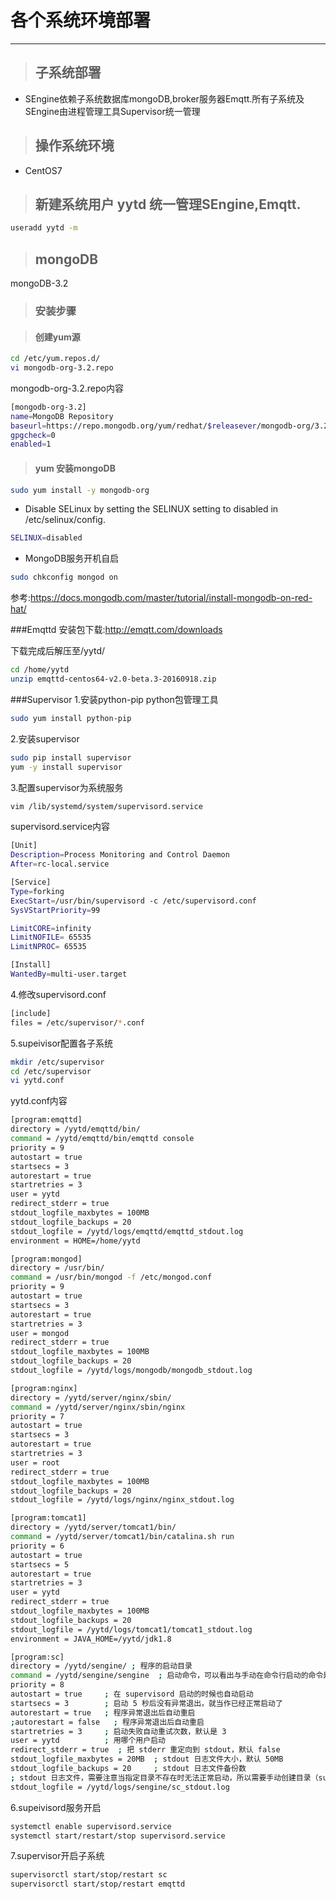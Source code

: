 各个系统环境部署
==================================================

--------------------------------------
> ## 子系统部署

- SEngine依赖子系统数据库mongoDB,broker服务器Emqtt.所有子系统及SEngine由进程管理工具Supervisor统一管理
	
> ## 操作系统环境
- CentOS7
> ## 新建系统用户 yytd 统一管理SEngine,Emqtt.
```bash
useradd yytd -m 
```

> ## mongoDB
mongoDB-3.2
        
> ### 安装步骤

> #### 创建yum源
```bash
cd /etc/yum.repos.d/
vi mongodb-org-3.2.repo
```
mongodb-org-3.2.repo内容

```bash
[mongodb-org-3.2]
name=MongoDB Repository
baseurl=https://repo.mongodb.org/yum/redhat/$releasever/mongodb-org/3.2/x86_64/
gpgcheck=0
enabled=1
```

> #### yum 安装mongoDB
```bash
sudo yum install -y mongodb-org
```

- Disable SELinux by setting the SELINUX setting to disabled in /etc/selinux/config.
```bash
SELINUX=disabled
```

- MongoDB服务开机自启
```bash
sudo chkconfig mongod on
```

参考:https://docs.mongodb.com/master/tutorial/install-mongodb-on-red-hat/

###Emqttd
安装包下载:http://emqtt.com/downloads

下载完成后解压至/yytd/
```bash
cd /home/yytd
unzip emqttd-centos64-v2.0-beta.3-20160918.zip
```

###Supervisor
1.安装python-pip python包管理工具
```bash
sudo yum install python-pip
```
2.安装supervisor
```bash
sudo pip install supervisor
yum -y install supervisor
```
3.配置supervisor为系统服务
```bash
vim /lib/systemd/system/supervisord.service
```
supervisord.service内容
```bash
[Unit]
Description=Process Monitoring and Control Daemon
After=rc-local.service

[Service]
Type=forking
ExecStart=/usr/bin/supervisord -c /etc/supervisord.conf
SysVStartPriority=99

LimitCORE=infinity
LimitNOFILE= 65535
LimitNPROC= 65535

[Install]
WantedBy=multi-user.target
```

4.修改supervisord.conf
```bash
[include]
files = /etc/supervisor/*.conf
```
5.supeivisor配置各子系统
```bash
mkdir /etc/supervisor
cd /etc/supervisor
vi yytd.conf
```
yytd.conf内容
```bash
[program:emqttd]
directory = /yytd/emqttd/bin/
command = /yytd/emqttd/bin/emqttd console
priority = 9
autostart = true
startsecs = 3
autorestart = true
startretries = 3
user = yytd 
redirect_stderr = true
stdout_logfile_maxbytes = 100MB
stdout_logfile_backups = 20
stdout_logfile = /yytd/logs/emqttd/emqttd_stdout.log
environment = HOME=/home/yytd

[program:mongod]
directory = /usr/bin/
command = /usr/bin/mongod -f /etc/mongod.conf
priority = 9
autostart = true
startsecs = 3
autorestart = true
startretries = 3
user = mongod
redirect_stderr = true
stdout_logfile_maxbytes = 100MB
stdout_logfile_backups = 20
stdout_logfile = /yytd/logs/mongodb/mongodb_stdout.log

[program:nginx]
directory = /yytd/server/nginx/sbin/
command = /yytd/server/nginx/sbin/nginx
priority = 7
autostart = true
startsecs = 3
autorestart = true
startretries = 3
user = root
redirect_stderr = true
stdout_logfile_maxbytes = 100MB
stdout_logfile_backups = 20
stdout_logfile = /yytd/logs/nginx/nginx_stdout.log

[program:tomcat1]
directory = /yytd/server/tomcat1/bin/
command = /yytd/server/tomcat1/bin/catalina.sh run
priority = 6
autostart = true
startsecs = 5
autorestart = true
startretries = 3
user = yytd
redirect_stderr = true
stdout_logfile_maxbytes = 100MB
stdout_logfile_backups = 20
stdout_logfile = /yytd/logs/tomcat1/tomcat1_stdout.log
environment = JAVA_HOME=/yytd/jdk1.8

[program:sc]
directory = /yytd/sengine/ ; 程序的启动目录
command = /yytd/sengine/sengine  ; 启动命令，可以看出与手动在命令行启动的命令是一样的
priority = 8
autostart = true     ; 在 supervisord 启动的时候也自动启动
startsecs = 3        ; 启动 5 秒后没有异常退出，就当作已经正常启动了
autorestart = true   ; 程序异常退出后自动重启
;autorestart = false   ; 程序异常退出后自动重启
startretries = 3     ; 启动失败自动重试次数，默认是 3
user = yytd          ; 用哪个用户启动
redirect_stderr = true  ; 把 stderr 重定向到 stdout，默认 false
stdout_logfile_maxbytes = 20MB  ; stdout 日志文件大小，默认 50MB
stdout_logfile_backups = 20     ; stdout 日志文件备份数
; stdout 日志文件，需要注意当指定目录不存在时无法正常启动，所以需要手动创建目录（supervisord 会自动创建日志文件）
stdout_logfile = /yytd/logs/sengine/sc_stdout.log

```
6.supeivisord服务开启
```bash
systemctl enable supervisord.service
systemctl start/restart/stop supervisord.service
```
7.supervisor开启子系统
```bash
supervisorctl start/stop/restart sc
supervisorctl start/stop/restart emqttd
```

